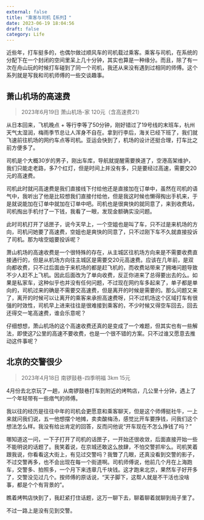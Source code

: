 ```yaml
---
external: false
title: "乘客与司机【系列】"
date: 2023-06-19 18:04:56
draft: false
category: Life
---
```


近些年，打车挺多的，也偶尔做过顺风车的司机载过乘客。乘客与司机，在系统的分配下在一个封闭的空间里呆上几十分钟，其实也算是一种缘分。而且，除了有一次在舟山玩的时候打车碰到了同一个司机，我还从来没有遇到过相同的师傅。这个系列就是写我和司机师傅的一些交谈趣事。

## 萧山机场的高速费

> 2023年6月19日 萧山机场-家 120元（含高速费21）

从日本回来，飞机晚点 + 等行李等了50分钟，刚好错过了19号线的末班车，杭州天气太湿润，梅雨季节总让人浑身不自在。拿到行李后，海关已经下班了，我们就飞速前往机场的网约车点等司机。亚运会快到了，机场的设计还挺合理，打车比之前方便多了。

司机是个大概30岁的男子，刚出车库，导航就提醒需要换道了，空港高架维护，我们只能走老路，多7个红灯，但是时间上并没有多，只是要经过高速，需要交20元的高速费。

司机此时就问高速费是我们直接线下付给他还是直接加在订单中，虽然在司机的语气中，我听出了他是比较想我们直接付给他，但是我这时候也懒得掏出手机来，于是就说能加在订单中就加在订单中吧。司机也是很爽快的就同意了，来到收费站，司机掏出手机付了一下钱，我看了一眼，发现金额确实没问题。

此时司机打开了话匣子，说今天早上，一个空姐也是叫了车，只不过是来机场的方向，司机问她要了高速费，空姐也是爽快的同意了，只不过刚下车不久就直接投诉了司机。那为啥空姐要投诉呢？

萧山机场的高速收费是一个很特殊的存在，从主城区往机场方向来是不需要收费直接通行的，但是从机场方向往主城区是需要交20元高速费。应该在几年前，是双向都收费，只不过后面由于来机场的都是赶飞机的，而收费站带来了拥堵问题导致不少人赶不上飞机。因此后面改为了单向收费，反正你进来了总得要出去的么。如果是私家车，这种似乎也并没有任何问题，不过现在网约车多起来了，单子都是单向的，司机过来的确是不需要交高速费，但是离开的时候是需要的。那么问题又来了，离开的时候可以让离开的乘客来承担高速费呀，只不过机场这个区域打车有很强的时效性，司机早上进来往往是很难接到乘客的，不少时候又得空车回去，回去还得交一笔高速费，谁会乐意呢？

仔细想想，萧山机场的这个高速收费还真的是变成了一个难题，但其实也有一些解法，即使这7公里的高速不要收费，也是一个很不错的方案。只不过谁又愿意去推动这件事呢？

## 北京的交警很少

> 2023年4月18日 南锣鼓巷-四季明福 3km 15元

4月份去北京玩了一趟，从南锣鼓巷打车到附近的烤鸭店，几公里十分钟，遇上了一个年轻带有一些痞气的师傅。

我以往的经历是往往中年的司机会更愿意和乘客聊天，但是这个师傅挺社牛，一上来就问我们说，五一他想摆个地摊，卖卖酸梅汤，感觉比开车要挣钱，问我们这个想法怎么样。我没有给出肯定的回答，反而问他说“开车现在不怎么挣钱了吗？”

哪知道这一问，一下子打开了司机的话匣子，一开始还很收敛，后面直接开始一些不能明说的话题了。我笑着说，在京城还敢这么放肆，不怕交警抓牢么。司机笑着跟我说，你看看这大街上，有见过交警吗？我瞥了几眼，还真没看到交警的影子，不过交警再多，也不会出现在每一个街道啊。司机师傅说，他前几个月在上海跑车，交警多、拍照多，一个月下来违章几千块钱。这才跑来北京，果然车子好开多了，交警没见过几个。按师傅的原话说，“天子脚下，这帮人就是不干活也没啥事，都是个个有背景的”。

瞧着烤鸭店快到了，我赶紧打住话题，这万一聊下去，聊着聊着就聊到局子里了。

不过一路上是没有见到交警。

